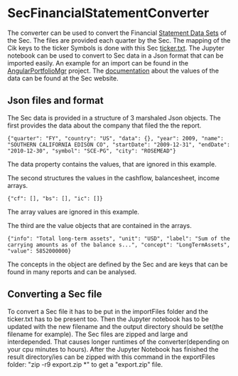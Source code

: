 # SecFinancialStatementConverter
The converter can be used to convert the Financial [Statement Data Sets](https://www.sec.gov/dera/data/financial-statement-data-sets) of the Sec. The files are provided each quarter by the Sec. The mapping of the Cik keys to the ticker Symbols is done with this Sec [ticker.txt](https://www.sec.gov/include/ticker.txt). The Jupyter notebook can be used to convert to Sec data in a Json format that can be imported easily. An example for an import can be found in the [AngularPortfolioMgr](https://github.com/Angular2Guy/AngularPortfolioMgr) project. The [documentation](https://www.sec.gov/files/aqfs.pdf) about the values of the data can be found at the Sec website.

## Json files and format
The Sec data is provided in a structure of 3 marshaled Json objects. The first provides the data about the company that filed the the report.

`{"quarter": "FY", "country": "US", "data": {}, "year": 2009, "name": "SOUTHERN CALIFORNIA EDISON CO", "startDate": "2009-12-31", "endDate": "2010-12-30", "symbol": "SCE-PG", "city": "ROSEMEAD"}`

The data property contains the values, that are ignored in this example.

The second structures the values in the cashflow, balancesheet, income arrays. 

`{"cf": [], "bs": [], "ic": []}`

The array values are ignored in this example.

The third are the value objects that are contained in the arrays.

`{"info": "Total long-term assets", "unit": "USD", "label": "Sum of the carrying amounts as of the balance s...", "concept": "LongTermAssets", "value": 5852000000}`

The concepts in the object are defined by the Sec and are keys that can be found in many reports and can be analysed.

## Converting a Sec file
To convert a Sec file it has to be put in the importFiles folder and the ticker.txt has to be present too. Then the Jupyter notebook has to be updated with the new filename and the output directory should be set(the filename for example). The Sec files are zipped and large and interdepended. That causes longer runtimes of the converter(depending on your cpu minutes to hours). After the Jupyter Notebook has finished the result directory/ies can be zipped with this command in the exportFiles folder: "zip -r9 export.zip *" to get a "export.zip" file.
